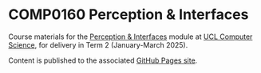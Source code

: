 # COMP0160 Perception & Interfaces

Course materials for the
[Perception & Interfaces](https://www.ucl.ac.uk/module-catalogue/modules/perception-and-interfaces-COMP0160)
module at [UCL Computer Science](https://www.ucl.ac.uk/computer-science/), for delivery in
Term 2 (January-March 2025).

Content is published to the associated [GitHub Pages site](https://comp0160.github.io/).
